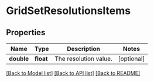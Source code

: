 # GridSetResolutionsItems

## Properties
Name | Type | Description | Notes
------------ | ------------- | ------------- | -------------
**double** | **float** | The resolution value. | [optional] 

[[Back to Model list]](../README.md#documentation-for-models) [[Back to API list]](../README.md#documentation-for-api-endpoints) [[Back to README]](../README.md)


